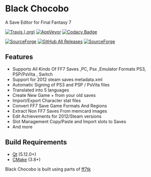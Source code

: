 # Black Chocobo
A Save Editor for Final Fantasy 7

[![Travis (.org)](https://img.shields.io/travis/sithlord48/blackchocobo?label=travis-ci&logo=travis-ci&logoColor=white)](https://travis-ci.org/github/sithlord48/blackchocobo) [![AppVeyor](https://img.shields.io/appveyor/build/sithlord48/blackchocobo?label=Appveyor&logo=appveyor&logoColor=white)](https://ci.appveyor.com/project/sithlord48/blackchocobo) [![Codacy Badge](https://app.codacy.com/project/badge/Grade/993fc5029fd6486eb304d945a500b58f)](https://www.codacy.com/manual/sithlord48/blackchocobo?utm_source=github.com&amp;utm_medium=referral&amp;utm_content=sithlord48/blackchocobo&amp;utm_campaign=Badge_Grade)

[![SourceForge](https://img.shields.io/sourceforge/dm/blackchocobo?label=Download%20Stable%20Release)](https://sourceforge.net/projects/blackchocobo/files/latest/download)  [![GitHub All Releases](https://img.shields.io/github/downloads/sithlord48/blackchocobo/total?label=Download%20Continuous%20Release)](https://github.com/sithlord48/blackchocobo/releases/tag/continuous) [![SourceForge](https://img.shields.io/sourceforge/dt/blackchocobo/Samples?label=Download%20Save%20Samples)](https://sourceforge.net/projects/blackchocobo/files/Samples/samples.tar.gz/download)

## Features
 - Supports All Kinds Of FF7 Saves ,PC, Psx ,Emulator Formats PS3, PSP/PsVita , Switch
 - Support for 2012 steam saves metadata.xml
 - Automatic Signing of PS3 and PSP / PsVita files
 - Translated into 5 languages
 - Create New Game + from your old saves
 - Import/Export Character stat files
 - Convert FF7 Save Game Formats And Regions
 - Extract Non FF7 Saves From memcard images
 - Edit Achievements for 2012/Steam versions
 - Slot Management Copy/Paste and Import slots to Saves
 - And more

## Build Requirements
 - [Qt](https://www.qt.io) (5.12.0+)
 - [CMake](https://cmake.org) (3.8+)

Black Chocobo is built using parts of [ff7tk](https://github.com/sithlord48/ff7tk)

